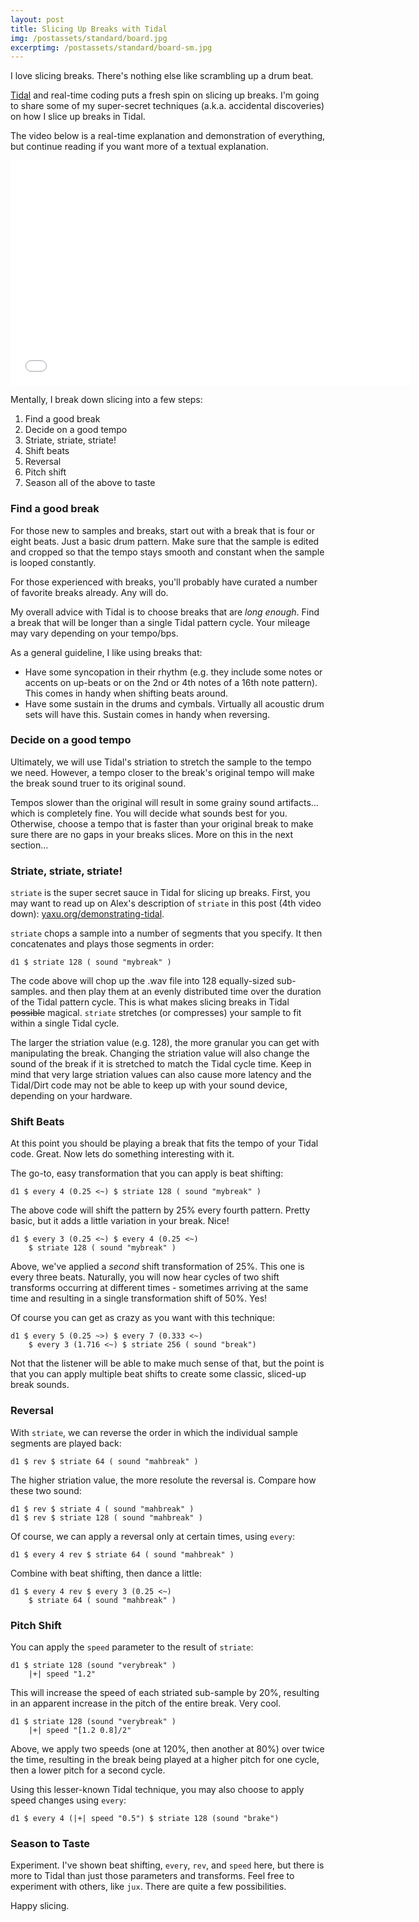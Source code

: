 ```yaml
---
layout: post
title: Slicing Up Breaks with Tidal
img: /postassets/standard/board.jpg
excerptimg: /postassets/standard/board-sm.jpg
---
```


<p>I love slicing breaks. There's nothing else like scrambling up a drum beat.</p>

<p><a href="//yaxu.org/tidal">Tidal</a> and real-time coding puts a fresh spin
	on slicing up breaks. I'm going to share some of my super-secret techniques
	(a.k.a. accidental discoveries) on how I slice up breaks in Tidal.</p>

<p>The video below is a real-time explanation and demonstration of everything,
	but continue reading if you want more of a textual explanation.</p>

<iframe width="640" height="360" src="//www.youtube.com/embed/plu04_ewZUQ" frameborder="0"> </iframe>
<p>Mentally, I break down slicing into a few steps:</p>

<ol>
	<li>Find a good break</li>
	<li>Decide on a good tempo</li>
	<li>Striate, striate, striate!</li>
	<li>Shift beats</li>
	<li>Reversal</li>
	<li>Pitch shift</li>
	<li>Season all of the above to taste</li>
</ol>

<h3>Find a good break</h3>

<p>For those new to samples and breaks, start out with a break that is 
four or eight beats. Just a basic drum pattern. Make sure that the sample is
edited and cropped so that the tempo stays smooth and constant when the
sample is looped constantly.</p>

<p>For those experienced with breaks, you'll probably have curated a number of
	favorite breaks already. Any will do.</p>

<p>My overall advice with Tidal is to choose breaks that are <em>long enough</em>.
	Find a break that will be longer than a single Tidal pattern cycle. Your 
	mileage may vary depending on your tempo/bps.</p>

<p>As a general guideline, I like using breaks that:</p>

<ul>
	<li>Have some syncopation in their rhythm (e.g. they include some notes
		or accents on up-beats or on the 2nd or 4th notes of a 16th note
		pattern). This comes in handy when shifting beats around.</li>
	<li>Have some sustain in the drums and cymbals. Virtually all acoustic drum
		sets will have this. Sustain comes in handy when reversing.</li>
</ul>

<h3>Decide on a good tempo</h3>

<p>Ultimately, we will use Tidal's striation to stretch the sample to the tempo
	we need. However, a tempo closer to the break's original tempo will make the
	break sound truer to its original sound.</p>

<p>Tempos slower than the original will result in some grainy sound artifacts...
	which is completely fine. You will decide what sounds best for you. Otherwise,
	choose a tempo that is faster than your original break to make sure there are no
	gaps in your breaks slices. More on this in the next section...</p>

<h3>Striate, striate, striate!</h3>

<p><code>striate</code> is the super secret sauce in Tidal for slicing up breaks.
	First, you may want to read up on Alex's description of <code>striate</code>
	in this post (4th video down): 
	<a href="http://yaxu.org/demonstrating-tidal/">yaxu.org/demonstrating-tidal</a>.</p>

<p><code>striate</code> chops a sample into a number of segments that you
	specify. It then concatenates and plays those segments in order:</p>

<pre><code>d1 $ striate 128 ( sound "mybreak" )</code></pre>

<p>The code above will chop up the .wav file into 128 equally-sized sub-samples.
	and then play them at an evenly distributed time over the duration of the
	Tidal pattern cycle. This is what makes slicing breaks in Tidal
	<span style="text-decoration: line-through">possible</span> magical.
	<code>striate</code> stretches (or compresses) your sample to fit within
	a single Tidal cycle.</p>

<p>The larger the striation value (e.g. 128), the more granular you can get
	with manipulating the break. Changing the striation value will also change
	the sound of the break if it is stretched to match the Tidal cycle time. Keep
	in mind that very large striation values can also cause more latency and
	the Tidal/Dirt code may not be able to keep up with your sound device, depending
	on your hardware.</p>

<h3>Shift Beats</h3>

<p>At this point you should be playing a break that fits the tempo of your
	Tidal code. Great. Now lets do something interesting with it.</p>

<p>The go-to, easy transformation that you can apply is beat shifting:</p>

<pre><code>d1 $ every 4 (0.25 &lt;~) $ striate 128 ( sound "mybreak" )</code></pre>

<p>The above code will shift the pattern by 25% every fourth pattern. Pretty basic,
	but it adds a little variation in your break. Nice!</p>

<pre><code>d1 $ every 3 (0.25 &lt;~) $ every 4 (0.25 &lt;~) 
    $ striate 128 ( sound "mybreak" )</code></pre>

<p>Above, we've applied a <em>second</em> shift transformation of 25%. This one is
	every three beats. Naturally, you will now hear cycles of two shift transforms
	occurring at different times - sometimes arriving at the same time and
	resulting in a single transformation shift of 50%. Yes!</p>

<p>Of course you can get as crazy as you want with this technique:</p>

<pre><code>d1 $ every 5 (0.25 ~&gt;) $ every 7 (0.333 &lt;~) 
    $ every 3 (1.716 &lt;~) $ striate 256 ( sound "break")</code></pre>

<p>Not that the listener will be able to make much sense of that, but the point
	is that you can apply multiple beat shifts to create some classic, sliced-up
	break sounds.</p>


<h3>Reversal</h3>

<p>With <code>striate</code>, we can reverse the order in which the individual
	sample segments are played back:</p>

<pre><code>d1 $ rev $ striate 64 ( sound "mahbreak" )</code></pre>

<p>The higher striation value, the more resolute the reversal is. Compare
	how these two sound:</p>

<pre><code>d1 $ rev $ striate 4 ( sound "mahbreak" )
d1 $ rev $ striate 128 ( sound "mahbreak" )</code></pre>

<p>Of course, we can apply a reversal only at certain times, using <code>every</code>:</p>

<pre><code>d1 $ every 4 rev $ striate 64 ( sound "mahbreak" )</code></pre>

<p>Combine with beat shifting, then dance a little:</p>

<pre><code>d1 $ every 4 rev $ every 3 (0.25 &lt;~) 
	$ striate 64 ( sound "mahbreak" )</code></pre>

<h3>Pitch Shift</h3>

<p>You can apply the <code>speed</code> parameter to the result of 
	<code>striate</code>:</p>

<pre><code>d1 $ striate 128 (sound "verybreak" )
	|+| speed "1.2"</code></pre>

<p>This will increase the speed of each striated sub-sample by 20%, resulting
	in an apparent increase in the pitch of the entire break. Very cool.</p>


<pre><code>d1 $ striate 128 (sound "verybreak" )
	|+| speed "[1.2 0.8]/2"</code></pre>

<p>Above, we apply two speeds (one at 120%, then another at 80%) over twice
	the time, resulting in the break being played at a higher pitch for one 
	cycle, then a lower pitch for a second cycle.</p>

<p>Using this lesser-known Tidal technique, you may also choose to apply 
	speed changes using <code>every</code>:</p>

<pre><code>d1 $ every 4 (|+| speed "0.5") $ striate 128 (sound "brake")</code></pre>

<h3>Season to Taste</h3>

<p>Experiment. I've shown beat shifting, <code>every</code>, <code>rev</code>,
	and <code>speed</code> here, but there is more to Tidal than just those
	parameters and transforms. Feel free to experiment with others, like
	<code>jux</code>. There are quite a few possibilities.</p>

<p>Happy slicing.</p>

